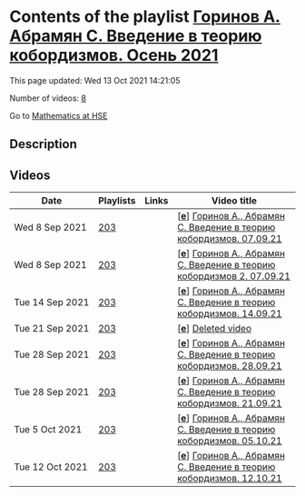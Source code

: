 # Contents of the playlist [Горинов А. Абрамян С. Введение в теорию кобордизмов. Осень 2021](https://www.youtube.com/playlist?list=PLq3E5oubNNoD888S6OstxN0whZbWAcvdi)

This page updated: Wed 13 Oct 2021 14:21:05

Number of videos: [8](#videos)

Go to [Mathematics at HSE](../README.md)

## Description



## Videos

|Date|Playlists|Links|Video title|
|---|---|---|---|
| Wed&nbsp;8&nbsp;Sep&nbsp;2021 | [203](../playlists/203 "Горинов А. Абрамян С. Введение в теорию кобордизмов. Осень 2021") |  | [[**e**](https://studio.youtube.com/video/ZqDuxG2FqEA/edit "Edit")] [Горинов А., Абрамян С. Введение в теорию кобордизмов. 07.09.21](https://www.youtube.com/watch?v=ZqDuxG2FqEA&list=PLq3E5oubNNoD888S6OstxN0whZbWAcvdi) |
| Wed&nbsp;8&nbsp;Sep&nbsp;2021 | [203](../playlists/203 "Горинов А. Абрамян С. Введение в теорию кобордизмов. Осень 2021") |  | [[**e**](https://studio.youtube.com/video/ePYVgjORKxE/edit "Edit")] [Горинов А., Абрамян С. Введение в теорию кобордизмов 2. 07.09.21](https://www.youtube.com/watch?v=ePYVgjORKxE&list=PLq3E5oubNNoD888S6OstxN0whZbWAcvdi) |
| Tue&nbsp;14&nbsp;Sep&nbsp;2021 | [203](../playlists/203 "Горинов А. Абрамян С. Введение в теорию кобордизмов. Осень 2021") |  | [[**e**](https://studio.youtube.com/video/QmYiRYymtOc/edit "Edit")] [Горинов А., Абрамян С. Введение в теорию кобордизмов. 14.09.21](https://www.youtube.com/watch?v=QmYiRYymtOc&list=PLq3E5oubNNoD888S6OstxN0whZbWAcvdi) |
| Tue&nbsp;21&nbsp;Sep&nbsp;2021 | [203](../playlists/203 "Горинов А. Абрамян С. Введение в теорию кобордизмов. Осень 2021") |  | [[**e**](https://studio.youtube.com/video/WW7OTgOzNRw/edit "Edit")] [Deleted video](https://www.youtube.com/watch?v=WW7OTgOzNRw&list=PLq3E5oubNNoD888S6OstxN0whZbWAcvdi "This video is unavailable.") |
| Tue&nbsp;28&nbsp;Sep&nbsp;2021 | [203](../playlists/203 "Горинов А. Абрамян С. Введение в теорию кобордизмов. Осень 2021") |  | [[**e**](https://studio.youtube.com/video/BVh_jc0MNaU/edit "Edit")] [Горинов А., Абрамян С. Введение в теорию кобордизмов. 28.09.21](https://www.youtube.com/watch?v=BVh_jc0MNaU&list=PLq3E5oubNNoD888S6OstxN0whZbWAcvdi) |
| Tue&nbsp;28&nbsp;Sep&nbsp;2021 | [203](../playlists/203 "Горинов А. Абрамян С. Введение в теорию кобордизмов. Осень 2021") |  | [[**e**](https://studio.youtube.com/video/t3b5NqOHuqE/edit "Edit")] [Горинов А., Абрамян С. Введение в теорию кобордизмов. 21.09.21](https://www.youtube.com/watch?v=t3b5NqOHuqE&list=PLq3E5oubNNoD888S6OstxN0whZbWAcvdi) |
| Tue&nbsp;5&nbsp;Oct&nbsp;2021 | [203](../playlists/203 "Горинов А. Абрамян С. Введение в теорию кобордизмов. Осень 2021") |  | [[**e**](https://studio.youtube.com/video/kaj8GEqqEcM/edit "Edit")] [Горинов А., Абрамян С. Введение в теорию кобордизмов. 05.10.21](https://www.youtube.com/watch?v=kaj8GEqqEcM&list=PLq3E5oubNNoD888S6OstxN0whZbWAcvdi) |
| Tue&nbsp;12&nbsp;Oct&nbsp;2021 | [203](../playlists/203 "Горинов А. Абрамян С. Введение в теорию кобордизмов. Осень 2021") |  | [[**e**](https://studio.youtube.com/video/ZQgodjB67ek/edit "Edit")] [Горинов А., Абрамян С. Введение в теорию кобордизмов. 12.10.21](https://www.youtube.com/watch?v=ZQgodjB67ek&list=PLq3E5oubNNoD888S6OstxN0whZbWAcvdi) |
